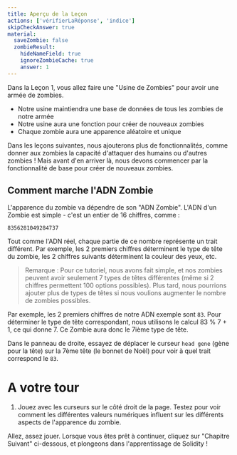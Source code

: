 ```yaml
---
title: Aperçu de la Leçon
actions: ['vérifierLaRéponse', 'indice']
skipCheckAnswer: true
material:
  saveZombie: false
  zombieResult:
    hideNameField: true
    ignoreZombieCache: true
    answer: 1
---
```


Dans la Leçon 1, vous allez faire une "Usine de Zombies" pour avoir une armée de zombies.

* Notre usine maintiendra une base de données de tous les zombies de notre armée
* Notre usine aura une fonction pour créer de nouveaux zombies
* Chaque zombie aura une apparence aléatoire et unique

Dans les leçons suivantes, nous ajouterons plus de fonctionnalités, comme donner aux zombies la capacité d'attaquer des humains ou d'autres zombies ! Mais avant d'en arriver là, nous devons commencer par la fonctionnalité de base pour créer de nouveaux zombies.

## Comment marche l'ADN Zombie

L'apparence du zombie va dépendre de son "ADN Zombie". L'ADN d'un Zombie est simple - c'est un entier de 16 chiffres, comme :

```
8356281049284737
```

Tout comme l'ADN réel, chaque partie de ce nombre représente un trait différent. Par exemple, les 2 premiers chiffres déterminent le type de tête du zombie, les 2 chiffres suivants déterminent la couleur des yeux, etc.

> Remarque : Pour ce tutoriel, nous avons fait simple, et nos zombies peuvent avoir seulement 7 types de têtes différentes (même si 2 chiffres permettent 100 options possibles). Plus tard, nous pourrions ajouter plus de types de têtes si nous voulions augmenter le nombre de zombies possibles.

Par exemple, les 2 premiers chiffres de notre ADN exemple sont `83`. Pour déterminer le type de tête correspondant, nous utilisons le calcul 83 % 7 + 1, ce qui donne 7. Ce Zombie aura donc le 7ième type de tête.

Dans le panneau de droite, essayez de déplacer le curseur `head gene` (gène pour la tête) sur la 7ème tête (le bonnet de Noël) pour voir à quel trait correspond le `83`.


# A votre tour

1. Jouez avec les curseurs sur le côté droit de la page. Testez pour voir comment les différentes valeurs numériques influent sur les différents aspects de l'apparence du zombie.

Allez, assez jouer. Lorsque vous êtes prêt à continuer, cliquez sur "Chapitre Suivant" ci-dessous, et plongeons dans l'apprentissage de Solidity !
